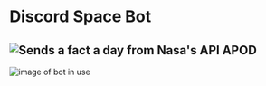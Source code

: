# Discord Space Bot

## ![Sends a fact a day from Nasa's API APOD](https://api.nasa.gov/)

![image of bot in use](https://i.imgur.com/M4ioVxr.png)
